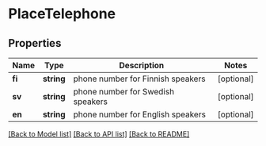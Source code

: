 # PlaceTelephone

## Properties
Name | Type | Description | Notes
------------ | ------------- | ------------- | -------------
**fi** | **string** | phone number for Finnish speakers | [optional] 
**sv** | **string** | phone number for Swedish speakers | [optional] 
**en** | **string** | phone number for English speakers | [optional] 

[[Back to Model list]](../README.md#documentation-for-models) [[Back to API list]](../README.md#documentation-for-api-endpoints) [[Back to README]](../README.md)


